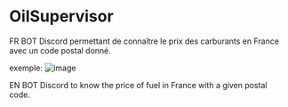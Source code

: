 # OilSupervisor
FR
BOT Discord permettant de connaître le prix des carburants en France avec un code postal donné.

exemple:
![image](https://user-images.githubusercontent.com/51799985/159166483-4a5d9c32-b990-454b-86f6-834294e66cae.png)

EN
BOT Discord to know the price of fuel in France with a given postal code.
